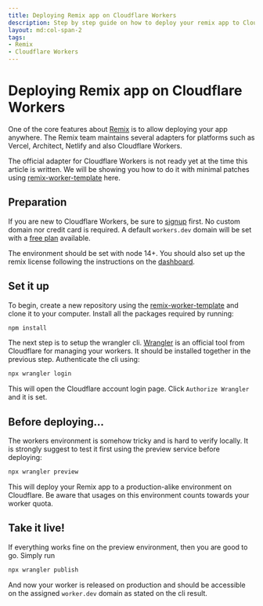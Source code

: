 ```yaml
---
title: Deploying Remix app on Cloudflare Workers
description: Step by step guide on how to deploy your remix app to Cloudflare Workers using the `remix-worker-template`
layout: md:col-span-2
tags:
- Remix
- Cloudflare Workers
---
```


# Deploying Remix app on Cloudflare Workers

One of the core features about [Remix](https://remix.run/) is to allow deploying your app anywhere. The Remix team maintains several adapters for platforms such as Vercel, Architect, Netlify and also Cloudflare Workers.

The official adapter for Cloudflare Workers is not ready yet at the time this article is written. We will be showing you how to do it with minimal patches using [remix-worker-template](https://github.com/edmundhung/remix-worker-template) here.

## Preparation

If you are new to Cloudflare Workers, be sure to [signup](https://dash.cloudflare.com/sign-up) first. No custom domain nor credit card is required. A default `workers.dev` domain will be set with a [free plan](https://developers.cloudflare.com/workers/platform/limits#worker-limits) available.

The environment should be set with node 14+. You should also set up the remix license following the instructions on the [dashboard](https://remix.run/dashboard).

## Set it up

To begin, create a new repository using the [remix-worker-template](https://github.com/edmundhung/remix-worker-template/generate) and clone it to your computer. Install all the packages required by running:

```sh
npm install
```

The next step is to setup the wrangler cli. [Wrangler](https://github.com/cloudflare/wrangler) is an official tool from Cloudflare for managing your workers. It should be installed together in the previous step. Authenticate the cli using:

```sh
npx wrangler login
```

This will open the Cloudflare account login page. Click `Authorize Wrangler` and it is set.

## Before deploying...

The workers environment is somehow tricky and is hard to verify locally. It is strongly suggest to test it first using the preview service before deploying:

```sh
npx wrangler preview
```

This will deploy your Remix app to a production-alike environment on Cloudflare. Be aware that usages on this environment counts towards your worker quota.

## Take it live!

If everything works fine on the preview environment, then you are good to go. Simply run

```sh
npx wrangler publish
```

And now your worker is released on production and should be accessible on the assigned `worker.dev` domain as stated on the cli result.
